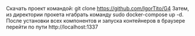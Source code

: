 Скачать проект командой:
git clone https://github.com/IgorTito/G4
Затем, из директории прокета нгабрать команду sudo docker-compose up -d.
После установки всех компонентов и запуска контейнеров в браузере перейти по пути 
http://localhost:1337
